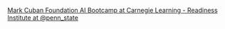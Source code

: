 [Mark Cuban Foundation AI Bootcamp at Carnegie Learning - Readiness Institute at @penn_state](https://qi.tc/qi/116397)